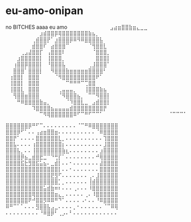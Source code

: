 # eu-amo-onipan

no BITCHES
aaaa
eu amo
⠀⠀⠀⠀⠀⠀⠀⠀⠀⠀⠀⣠⣴⣶⣿⣿⣷⣶⣄⣀⣀⠀⠀⠀⠀⠀⠀⠀⠀⠀
⠀⠀⠀⠀⠀⠀⠀⠀⠀⣰⣾⣿⣿⡿⢿⣿⣿⣿⣿⣿⣿⣿⣷⣦⡀⠀⠀⠀⠀⠀
⠀⠀⠀⠀⠀⠀⠀⢀⣾⣿⣿⡟⠁⣰⣿⣿⣿⡿⠿⠻⠿⣿⣿⣿⣿⣧⠀⠀⠀⠀
⠀⠀⠀⠀⠀⠀⠀⣾⣿⣿⠏⠀⣴⣿⣿⣿⠉⠀⠀⠀⠀⠀⠈⢻⣿⣿⣇⠀⠀⠀
⠀⠀⠀⠀⢀⣠⣼⣿⣿⡏⠀⢠⣿⣿⣿⠇⠀⠀⠀⠀⠀⠀⠀⠈⣿⣿⣿⡀⠀⠀
⠀⠀⠀⣰⣿⣿⣿⣿⣿⡇⠀⢸⣿⣿⣿⡀⠀⠀⠀⠀⠀⠀⠀⠀⣿⣿⣿⡇⠀⠀
⠀⠀⢰⣿⣿⡿⣿⣿⣿⡇⠀⠘⣿⣿⣿⣧⠀⠀⠀⠀⠀⠀⢀⣸⣿⣿⣿⠁⠀⠀
⠀⠀⣿⣿⣿⠁⣿⣿⣿⡇⠀⠀⠻⣿⣿⣿⣷⣶⣶⣶⣶⣶⣿⣿⣿⣿⠃⠀⠀⠀
⠀⢰⣿⣿⡇⠀⣿⣿⣿⠀⠀⠀⠀⠈⠻⣿⣿⣿⣿⣿⣿⣿⣿⣿⠟⠁⠀⠀⠀⠀
⠀⢸⣿⣿⡇⠀⣿⣿⣿⠀⠀⠀⠀⠀⠀⠀⠉⠛⠛⠛⠉⢉⣿⣿⠀⠀⠀⠀⠀⠀
⠀⢸⣿⣿⣇⠀⣿⣿⣿⠀⠀⠀⠀⠀⢀⣤⣤⣤⡀⠀⠀⢸⣿⣿⣿⣷⣦⠀⠀⠀
⠀⠀⢻⣿⣿⣶⣿⣿⣿⠀⠀⠀⠀⠀⠈⠻⣿⣿⣿⣦⡀⠀⠉⠉⠻⣿⣿⡇⠀⠀
⠀⠀⠀⠛⠿⣿⣿⣿⣿⣷⣤⡀⠀⠀⠀⠀⠈⠹⣿⣿⣇⣀⠀⣠⣾⣿⣿⡇⠀⠀
⠀⠀⠀⠀⠀⠀⠀⠹⣿⣿⣿⣿⣦⣤⣤⣤⣤⣾⣿⣿⣿⣿⣿⣿⣿⣿⡟⠀⠀⠀
⠀⠀⠀⠀⠀⠀⠀⠀⠀⠉⠻⢿⣿⣿⣿⣿⣿⣿⠿⠋⠉⠛⠋⠉⠉⠁⠀⠀⠀⠀
⠀⠀⠀⠀⠀⠀⠀⠀⠀⠀⠀⠀⠀⠈⠉⠉⠉⠁


⣿⣿⣿⣿⣿⣿⡿⠛⠋⠉⠄⠄⠄⠄⠄⠄⠄⠄⠄⠈⠉⠛⠿⣿⣿⣿⣿⣿⣿⣿ 
⣿⣿⣿⡿⠋⠁⠄⠄⢠⣴⣶⣿⣿⣶⠄⠄⠄⠄⠄⠄⠄⠄⠄⠄⠈⠿⣿⣿⣿⣿ 
⣿⣿⡟⠁⠄⠄⠄⠄⣿⣿⣿⣿⣿⣿⣇⡀⠄⠄⠄⠄⠄⠄⠄⠄⠄⠄⢹⣿⣿⣿ 
⣿⣿⣧⠄⠄⠄⠄⢰⣿⣿⣿⣿⣿⣿⣿⡆⠄⠄⠄⠄⠄⠄⠄⠄⠄⠄⣸⣿⣿⣿ 
⣿⣿⣿⣧⡀⠄⠄⢸⣿⣿⣿⣿⣿⣿⣿⣷⣆⠄⠄⠄⠄⠄⠄⠄⠄⣰⣿⣿⣿⣿ 
⣿⣿⣿⣿⡿⣦⣀⣾⣿⣟⣉⠉⠙⢛⡏⠁⠄⠄⠄⠄⠄⠄⠄⠄⠚⢿⣿⣿⣿⣿ 
⣿⣿⣿⣿⣯⣗⣻⣿⣯⣥⣦⠄⣀⣾⡇⠄⠄⠂⠄⠄⠄⠄⠄⠄⠄⣼⣿⣿⣿⣿ 
⣿⣿⣿⣿⣿⣿⣿⣿⣿⣿⣿⣿⣿⣿⡇⠄⠄⠂⠄⠄⠄⠄⠄⠄⠄⣿⣿⣿⣿⣿ 
⣿⣿⣿⣿⣿⣿⣿⣿⣿⣿⣿⣿⣟⣻⠋⠄⠄⠄⠄⠄⠄⠄⢀⠄⣸⣿⣿⣿⣿⣿ 
⣿⣿⣿⣿⣿⣿⣿⣿⣿⣿⣿⣿⣿⣿⡁⡀⠄⠄⠄⠄⠄⠄⢸⣾⣿⣿⣿⣿⣿⣿ 
⣿⣿⣿⣿⣿⣿⣿⣿⣿⣿⣥⣾⣷⠶⠆⠄⠄⠄⢀⠄⠄⠄⠸⣿⣿⣿⣿⣿⣿⣿ 
⣿⣿⣿⣿⣿⣿⣿⢿⣿⣿⣿⣿⣿⣶⣄⡀⠄⠄⠄⠄⠄⢀⠄⠸⣿⣿⣿⣿⣿⣿ 
⣿⣿⣿⣿⣿⣿⠟⠚⣿⣿⡻⠿⠿⠛⠙⠁⠄⠄⠄⠄⠠⠂⠄⠄⠘⠿⣿⣿⣿⣿ 
⠿⠛⠉⠁⠁⠄⠄⠄⣻⣿⣿⣧⣠⣀⠄⠄⠄⠄⡀⠂⠄⠄⠄⠄⠄⠄⠈⠉⠿⢿ 
⠄⠄⠄⠄⠄⠄⠄⠄⠄⠘⠿⣿⡿⠃⢀⡠⠄⠃⠄⠄⠄⠄⠄⠄⠄⠄⠄⠄⠄⠄
